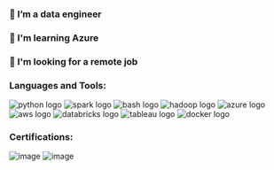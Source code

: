 ### 🥦 I’m a data engineer
### 🥑 I'm learning Azure
### 🍉 I'm looking for a remote job
### Languages and Tools:

![python logo](https://user-images.githubusercontent.com/106376020/170679457-3af0a9e8-7185-4946-acac-0bdcfd70ad29.png)
![spark logo](https://user-images.githubusercontent.com/106376020/170682307-c1212436-2eb7-40f9-ae09-81c2fb834e38.png)
![bash logo](https://user-images.githubusercontent.com/106376020/170679151-8d184c7a-e38f-4545-83d8-97e673dccfd0.png)
![hadoop logo](https://user-images.githubusercontent.com/106376020/170680496-03ecbba5-b6d2-40c0-96fa-e9060e70298c.png)
![azure logo](https://user-images.githubusercontent.com/106376020/212324294-9d829141-8f3d-4a12-9745-9e781505f183.png)
![aws logo](https://user-images.githubusercontent.com/106376020/170681878-faa3a35c-6982-44bc-a81b-7cfcbcc2c135.png)
![databricks logo](https://user-images.githubusercontent.com/106376020/170682705-462b2f8b-a488-468b-906e-f968e9db5781.png)
![tableau logo](https://user-images.githubusercontent.com/106376020/170683483-fd75dac1-9948-49c1-9b25-62cf00df38fe.png)
![docker logo](https://user-images.githubusercontent.com/106376020/170683795-f0815962-8bde-45af-bd0e-c39b3b856bb2.png)

### Certifications:
![image](https://user-images.githubusercontent.com/106376020/212324993-81f1afd1-3899-4a4d-a229-685eb4780ab6.png)
![image](https://user-images.githubusercontent.com/106376020/212325673-a2a5efc9-7cad-4976-ab3a-4c730788a518.png)

<!--
**nontapat-s/nontapat-s** is a ✨ _special_ ✨ repository because its `README.md` (this file) appears on your GitHub profile.

Here are some ideas to get you started:

- 🔭 I’m currently working on ...
- 🌱 I’m currently learning ...
- 👯 I’m looking to collaborate on ...
- 🤔 I’m looking for help with ...
- 💬 Ask me about ...
- 📫 How to reach me: ...
- 😄 Pronouns: ...
- ⚡ Fun fact: ...
-->
